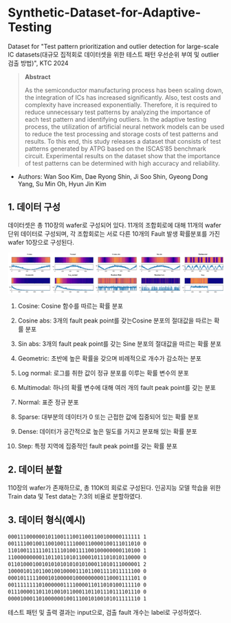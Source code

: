 # Synthetic-Dataset-for-Adaptive-Testing
Dataset for "Test pattern prioritization and outlier detection for large-scale IC datasets(대규모 집적회로 데이터셋을 위한 테스트 패턴 우선순위 부여 및 outlier 검출 방법)", KTC 2024


> **Abstract**
>
> As the semiconductor manufacturing process has been scaling down, the integration of ICs has increased significantly. Also, test costs and complexity have increased exponentially. Therefore, it is required to reduce unnecessary test patterns by analyzing the importance of each test pattern and identifying outliers. In the adaptive testing process, the utilization of artificial neural network models can be used to reduce the test processing and storage costs of test patterns and results. To this end, this study releases a dataset that consists of test patterns generated by ATPG based on the ISCAS’85 benchmark circuit. Experimental results on the dataset show that the importance of test patterns can be determined with high accuracy and reliability.

* Authors: Wan Soo Kim, Dae Ryong Shin, Ji Soo Shin, Gyeong Dong Yang, Su Min Oh, Hyun Jin Kim

## 1. 데이터 구성

데이터셋은 총 110장의 wafer로 구성되어 있다.
11개의 조합회로에 대해 11개의 wafer 단위 데이터로 구성되며, 각 조합회로는 서로 다른 10개의 Fault 발생 확률분포를 가진 wafer 10장으로 구성된다.

![images](https://github.com/EmPasLab/Synthetic-Dataset-for-Adaptive-Testing/blob/main/pattern_list.png)


1. Cosine: Cosine 함수를 따르는 확률 분포

2. Cosine abs: 3개의 fault peak point를 갖는Cosine 분포의 절대값을 따르는 확률 분포

3. Sin abs: 3개의 fault peak point를 갖는 Sine 분포의 절대값을 따르는 확률 분포

4. Geometric: 초반에 높은 확률을 갖으며 비례적으로 개수가 감소하는 분포

5. Log normal: 로그를 취한 값이 정규 분포를 이루는 확률 변수의 분포

6. Multimodal: 하나의 확률 변수에 대해 여러 개의 fault peak point를 갖는 분포

7. Normal: 표준 정규 분포

8. Sparse: 대부분의 데이터가 0 또는 근접한 값에 집중되어 있는 확률 분포

9. Dense: 데이터가 공간적으로 높은 밀도를 가지고 분포해 있는 확률 분포

10. Step: 특정 지역에 집중적인 fault peak point를 갖는 확률 분포


## 2. 데이터 분할

110장의 wafer가 존재하므로, 총 110K의 회로로 구성된다. 
인공지능 모델 학습을 위한 Train data 및 Test data는 7:3의 비율로 분할하였다. 

## 3. 데이터 형식(예시)
```
0001110000001011001110011001100100000111111 1
0011110010011001001111000110000100111011010 0
1101001111110111110100111100100000000110100 1
1100000000011011011010110001011101010110000 0
0110100010010101010101010100011010111000001 2
1000010110110010010000111011001111011111100 0
0001011111000101000001000000000110001111101 0
0011111111010000001111000011011010100111110 0
0111000011011010010110001101101110111101110 0
0000100011010000001001110010100101011111110 1
```

테스트 패턴 및 출력 결과는 input으로, 검출 fault 개수는 label로 구성하였다.
